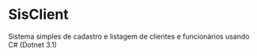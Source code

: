 # SisClient
Sistema simples de cadastro e listagem de clientes e funcionários usando C# (Dotnet 3.1)
